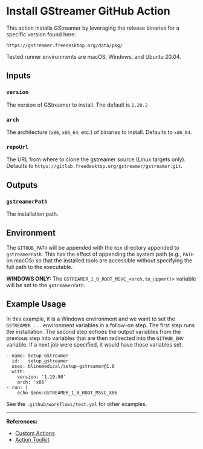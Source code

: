 # Install GStreamer GitHub Action

This action installs GStreamer by leveraging the release binaries for a specific version found here:

```
https://gstreamer.freedesktop.org/data/pkg/
```

Tested runner environments are macOS, Windows, and Ubuntu 20.04.

## Inputs

### `version`

The version of GStreamer to install.  The default is `1.20.2`

### `arch`

The architecture (`x86`, `x86_64`, etc.) of binaries to install.  Defaults to `x86_64`.

### `repoUrl`

The URL from where to clone the gstreamer source (Linux targets only).  Defaults to `https://gitlab.freedesktop.org/gstreamer/gstreamer.git`.

## Outputs

### `gstreamerPath`

The installation path.

## Environment

The `GITHUB_PATH` will be appended with the `bin` directory appended to `gstreamerPath`.  This has the effect of appending the system path (e.g., `PATH` on macOS) so that the installed tools are accessible without specifying the full path to the executable.

**WINDOWS ONLY:** The `GSTREAMER_1_0_ROOT_MSVC_<arch.to_upper()>` variable will be set to the `gstreamerPath`.

## Example Usage

In this example, it is a Windows environment and we want to set the `GSTREAMER_...` environment variables in a follow-on step.  The first step runs the installation.  The second step echoes the output variables from the previous step into variables that are then redirected into the `GITHUB_ENV` variable.  If a next job were specified, it would have those variables set.


```
- name: Setup GStreamer
  id:   setup_gstreamer
  uses: blinemedical/setup-gstreamer@1.0
  with:
    version: '1.19.90'
    arch: 'x86'
- run: |
    echo $env:GSTREAMER_1_0_ROOT_MSVC_X86
```

See the `.github/workflows/test.yml` for other examples.

-------------
**References:**
 * [Custom Actions](https://docs.github.com/en/actions/creating-actions/about-custom-actions)
 * [Action Toolkit](https://github.com/actions/toolkit)
 